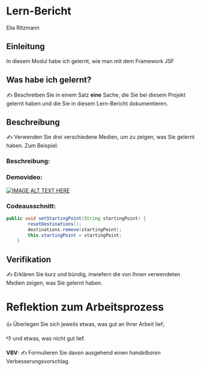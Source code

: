 # Lern-Bericht
Elia Ritzmann

## Einleitung

In diesem Modul habe ich gelernt, wie man mit dem Framework JSF

## Was habe ich gelernt?

✍️ Beschreiben Sie in einem Satz **eine** Sache, die Sie bei diesem Projekt gelernt haben und die Sie in diesem Lern-Bericht dokumentieren.

## Beschreibung

✍️ Verwenden Sie drei verschiedene Medien, um zu zeigen, was Sie gelernt haben. Zum Beispiel:

### Beschreibung:


### Demovideo:
[![IMAGE ALT TEXT HERE](https://img.youtube.com/vi/gkKCJtF32nc/0.jpg)]([https://www.youtube.com/watch?v=YOUTUBE_VIDEO_ID_HERE](https://youtu.be/gkKCJtF32nc))

### Codeausschnitt:
```java
public void setStartingPoint(String startingPoint) {
        resetDestinations();
        destinations.remove(startingPoint);
        this.startingPoint = startingPoint;
    }
```

## Verifikation

✍️ Erklären Sie kurz und bündig, inwiefern die von Ihnen verwendeten Medien zeigen, was Sie gelernt haben.

# Reflektion zum Arbeitsprozess

👍 Überlegen Sie sich jeweils etwas, was gut an Ihrer Arbeit lief; 

👎 und etwas, was nicht gut lief.

**VBV**: ✍️ Formulieren Sie davon ausgehend einen *handelbaren* Verbesserungsvorschlag.
